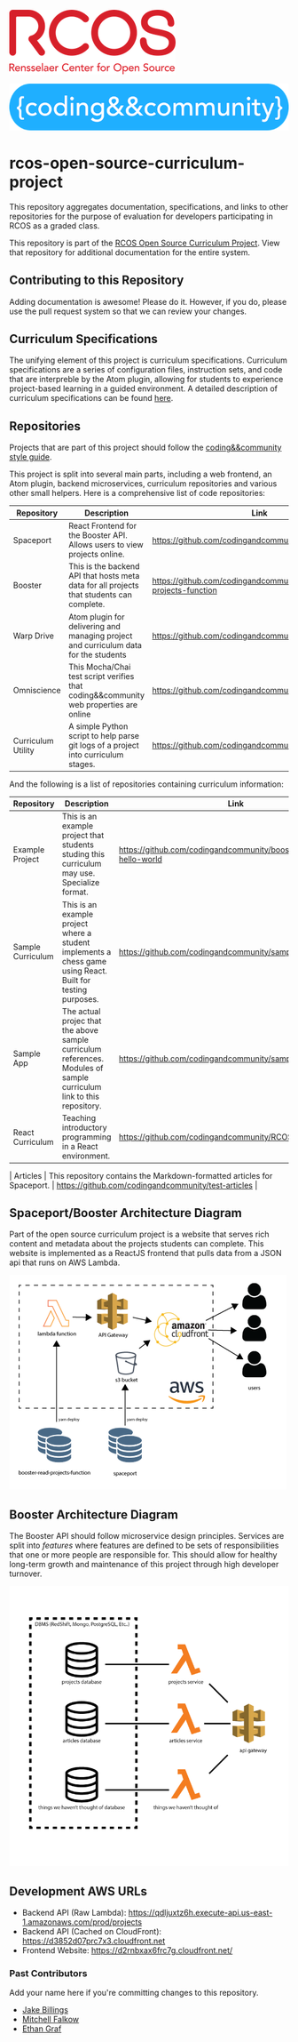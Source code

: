 ![rcos logo](imgs/rcos-logo-300.png)

![coding and community logo](imgs/cc-logo-700.png)

# rcos-open-source-curriculum-project

This repository aggregates documentation, specifications, and links to other repositories for the purpose of evaluation for developers participating in RCOS as a graded class.

This repository is part of the [RCOS Open Source Curriculum Project](https://github.com/codingandcommunity/rcos-open-source-curriculum-project). View that repository for additional documentation for the entire system.

## Contributing to this Repository
Adding documentation is awesome! Please do it. However, if you do, please use the pull request system so that we can review your changes.

## Curriculum Specifications

The unifying element of this project is curriculum specifications. Curriculum specifications
are a series of configuration files, instruction sets, and code that are interpreble
by the Atom plugin, allowing for students to experience project-based learning in a
guided environment. A detailed description of curriculum specifications can be found
[here](curriculum_spec.md).

## Repositories

Projects that are part of this project should follow the [coding&&community style guide](https://github.com/codingandcommunity/style-guide).

This project is split into several main parts, including a web frontend, an Atom plugin, backend microservices, curriculum repositories and various other small helpers. Here is a comprehensive list of code repositories:

| Repository      | Description                                                                                  | Link                                                                 |
| ----------------|--------------------------------------------------------------------------------------------- | -------------------------------------------------------------------- |
| Spaceport          | React Frontend for the Booster API. Allows users to view projects online.                    | https://github.com/codingandcommunity/spaceport                      |
| Booster            | This is the backend API that hosts meta data for all projects that students can complete.    | https://github.com/codingandcommunity/booster-read-projects-function |
| Warp Drive         | Atom plugin for delivering and managing project and curriculum data for the students         | https://github.com/codingandcommunity/fast-forward                   |
| Omniscience        | This Mocha/Chai test script verifies that coding&&community web properties are online        | https://github.com/codingandcommunity/omniscience                    |
| Curriculum Utility | A simple Python script to help parse git logs of a project into curriculum stages.           | https://github.com/codingandcommunity/curriculum_utility             |

And the following is a list of repositories containing curriculum information:

| Repository      | Description                                                                                  | Link                                                                 |
| ----------------|--------------------------------------------------------------------------------------------- | -------------------------------------------------------------------- |
| Example Project   | This is an example project that students studing this curriculum may use. Specialize format. | https://github.com/codingandcommunity/booster-project-hello-world     |
| Sample Curriculum | This is an example project where a student implements a chess game using React. Built for testing purposes. | https://github.com/codingandcommunity/sample-curriculum   |
| Sample App        | The actual projec that the above sample curriculum references. Modules of sample curriculum link to this repository. | https://github.com/codingandcommunity/sample-app        |
| React Curriculum  | Teaching introductory programming in a React environment.          | https://github.com/codingandcommunity/RCOSReactcurriculum              |

| Articles  | This repository contains the Markdown-formatted articles for Spaceport.          | https://github.com/codingandcommunity/test-articles              |



## Spaceport/Booster Architecture Diagram

Part of the open source curriculum project is a website that serves rich content and metadata about the projects students can complete. This website is implemented as a ReactJS frontend that pulls data from a JSON api that runs on AWS Lambda.

![Spaceport/Booster Architecture Diagram](docs/spaceport-architecture.png)

## Booster Architecture Diagram
The Booster API should follow microservice design principles. Services are split into _features_ where features are defined to be sets of responsibilities that one or more people are responsible for. This should allow for healthy long-term growth and maintenance of this project through high developer turnover.

![Booster Architecture Diagram](imgs/presentation-backend-microservices.png)

## Development AWS URLs

- Backend API (Raw Lambda): https://qdljuxtz6h.execute-api.us-east-1.amazonaws.com/prod/projects
- Backend API (Cached on CloudFront): https://d3852d07prc7x3.cloudfront.net
- Frontend Website: https://d2rnbxax6frc7g.cloudfront.net/

### Past Contributors ###

Add your name here if you're committing changes to this repository.

- [Jake Billings](https://jakebillings.com)
- [Mitchell Falkow](https://github.com/mdfalkow)
- [Ethan Graf](https://ethangraf.com)
